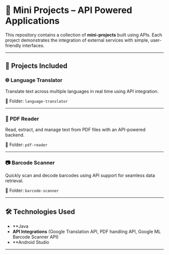 # 📌 Mini Projects – API Powered Applications  

This repository contains a collection of **mini-projects** built using APIs. Each project demonstrates the integration of external services with simple, user-friendly interfaces.  

---

## 🚀 Projects Included  

### 🌐 Language Translator  
Translate text across multiple languages in real time using API integration.  

📂 Folder: `language-translator`  

---

### 📄 PDF Reader  
Read, extract, and manage text from PDF files with an API-powered backend.  

📂 Folder: `pdf-reader`  

---

### 📷 Barcode Scanner  
Quickly scan and decode barcodes using API support for seamless data retrieval.  

📂 Folder: `barcode-scanner`  

---

## 🛠️ Technologies Used  
- **Java
- **API Integrations** (Google Translation API, PDF handling API, Google ML Barcode Scanner API)  
- **Android Studio  

---
